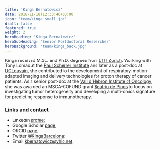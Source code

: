 ```yaml
---
title: 'Kinga Bernatowicz'
date: 2018-11-18T12:33:46+10:00
icon: 'team/kinga_small.jpg'
draft: false
featured: true
weight: 2
heroHeading: 'Kinga Bernatowicz'
heroSubHeading: 'Senior Postdoctoral Researcher'
heroBackground: 'team/kinga_back.jpg'
---
```


Kinga received M.Sc. and Ph.D. degrees from [ETH Zurich](https://ethz.ch). Working with Tony Lomax at the [Paul Scherrer Institute](https://psi.ch) and later as a post-doc at [UCLouvain](https://uclouvain.be), she contributed to the development of respiratory-motion-adapted imaging and delivery technologies for proton therapy of cancer patients. As a senior post-doc at the [Vall d'Hebron Institute of Oncology](https://www.vhio.net/), she was awarded an MSCA-COFUND grant [Beatriu de Pinos](https://agaur.gencat.cat/en/Beatriu-de-Pinos/) to focus on investigating tumor heterogeneity and developing a multi-omics signature for predicting response to immunotherapy. 

### Links and contact
- LinkedIn [profile](https://www.linkedin.com/in/kinga-bernatowicz-8091b2a6/);
- Google Scholar [page](https://scholar.google.com/citations?user=Zj5Vt3YAAAAJ&hl=en&oi=ao);
- ORCID [page](https://orcid.org/0000-0001-9166-1709); 
- Twitter [@KingaBarcelona](https://twitter.com/KingaBarcelona);
- Email [kbernatowicz@vhio.net](mailto:kbernatowicz@vhio.net).
